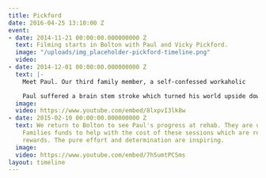 ```yaml
---
title: Pickford
date: 2016-04-25 13:10:00 Z
event:
- date: 2014-11-21 00:00:00.000000000 Z
  text: Filming starts in Bolton with Paul and Vicky Pickford.
  image: "/uploads/img_placeholder-pickford-timeline.png"
  video: 
- date: 2014-12-01 00:00:00.000000000 Z
  text: |-
    Meet Paul. Our third family member, a self-confessed workaholic

    Paul suffered a brain stem stroke which turned his world upside down and is now treating recovery as a full time job.
  image: 
  video: https://www.youtube.com/embed/8lxpvI3lk8w
- date: 2015-02-10 00:00:00.000000000 Z
  text: We return to Bolton to see Paul's progress at rehab. They are using Seven
    Families funds to help with the cost of these sessions which are really showing
    rewards. The pure effort and determination are inspiring.
  image: 
  video: https://www.youtube.com/embed/7hSumtPCSms
layout: timeline
---
```


